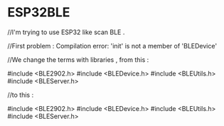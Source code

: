 # ESP32BLE
//I'm trying to use ESP32 like scan BLE . 

//First problem : Compilation error: 'init' is not a member of 'BLEDevice' 

//We change the terms with libraries  , from this : 

#include <BLE2902.h>
#include <BLEDevice.h>
#include <BLEUtils.h>
#include <BLEServer.h>

//to this : 

#include <BLE2902.h>
#include <BLEDevice.h>
#include <BLEUtils.h>
#include <BLEServer.h>



